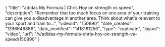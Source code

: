 {
    "title": "adidas My Formula | Chris Hoy on strength vs speed",
    "description": "Remember that too much focus on one area of your training can give you a disadvantage in another area. Think about what's relevant to your sport and train to...",
    "videoid": "150890",
    "date_created": "1396646886",
    "date_modified": "1418181256",
    "type": "captivate",
    "layout": "video",
    "url": "\/v\/adidas-my-formula-chris-hoy-on-strength-vs-speed\/150890"
}